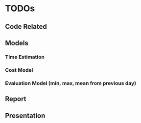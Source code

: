 # TODOs

## Code Related

## Models
### Time Estimation

### Cost Model

### Evaluation Model (min, max, mean from previous day)

## Report

## Presentation